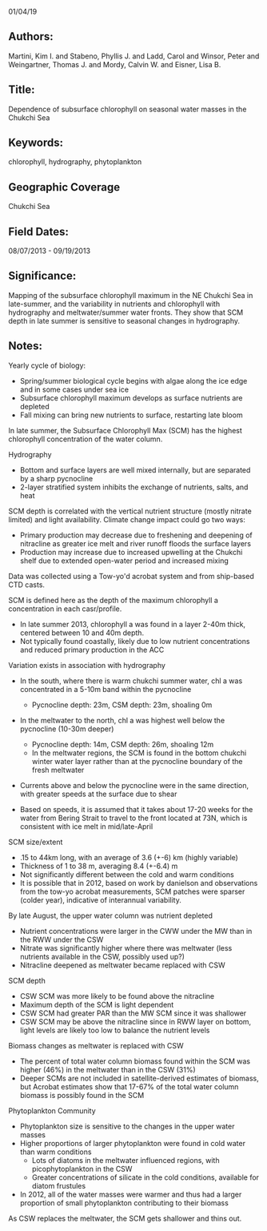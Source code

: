 01/04/19
## Authors:
Martini, Kim I. and Stabeno, Phyllis J. and Ladd, Carol and Winsor, Peter and Weingartner, Thomas J. and Mordy, Calvin W. and Eisner, Lisa B.
## Title:
Dependence of subsurface chlorophyll on seasonal water masses in the Chukchi Sea
## Keywords:
chlorophyll, hydrography, phytoplankton
## Geographic Coverage
Chukchi Sea
## Field Dates:
08/07/2013 - 09/19/2013
## Significance:
Mapping of the subsurface chlorophyll maximum in the NE Chukchi Sea in late-summer, and the variability in nutrients and chlorophyll with hydrography and meltwater/summer water fronts.  They show that SCM depth in late summer is sensitive to seasonal changes in hydrography.

## Notes:
Yearly cycle of biology:
- Spring/summer biological cycle begins with algae along the ice edge and in some cases under sea ice
- Subsurface chlorophyll maximum develops as surface nutrients are depleted
- Fall mixing can bring new nutrients to surface, restarting late bloom

In late summer, the Subsurface Chlorophyll Max (SCM) has the highest chlorophyll concentration of the water column.

Hydrography
- Bottom and surface layers are well mixed internally, but are separated by a sharp pycnocline
- 2-layer stratified system inhibits the exchange of nutrients, salts, and heat

SCM depth is correlated with the vertical nutrient structure (mostly nitrate limited) and light availability.  Climate change impact could go two ways:
- Primary production may decrease due to freshening and deepening of nitracline as greater ice melt and river runoff floods the surface layers
- Production may increase due to increased upwelling at the Chukchi shelf due to extended open-water period and increased mixing

Data was collected using a Tow-yo'd acrobat system and from ship-based CTD casts.

SCM is defined here as the depth of the maximum chlorophyll a concentration in each casr/profile.  
- In late summer 2013, chlorophyll a was found in a layer 2-40m thick, centered between 10 and 40m depth.
- Not typically found coastally, likely due to low nutrient concentrations and reduced primary production in the ACC

Variation exists in association with hydrography
- In the south, where there is warm chukchi summer water, chl a was concentrated in a 5-10m band within the pycnocline
  - Pycnocline depth: 23m, CSM depth: 23m, shoaling 0m
- In the meltwater to the north, chl a was highest well below the pycnocline (10-30m deeper)
  - Pycnocline depth: 14m, CSM depth: 26m, shoaling 12m
  - In the meltwater regions, the SCM is found in the bottom chukchi winter water layer rather than at the pycnocline boundary of the fresh meltwater

- Currents above and below the pycnocline were in the same direction, with greater speeds at the surface due to shear
- Based on speeds, it is assumed that it takes about 17-20 weeks for the water from Bering Strait to travel to the front located at 73N, which is consistent with ice melt in mid/late-April

SCM size/extent
- .15 to 44km long, with an average of 3.6 (+-6) km (highly variable)
- Thickness of 1 to 38 m, averaging 8.4 (+-6.4) m
- Not significantly different between the cold and warm conditions
- It is possible that in 2012, based on work by danielson and observations from the tow-yo acrobat measurements, SCM patches were sparser (colder year), indicative of interannual variability.

By late August, the upper water column was nutrient depleted
- Nutrient concentrations were larger in the CWW under the MW than in the RWW under the CSW
- Nitrate was significantly higher where there was meltwater (less nutrients available in the CSW, possibly used up?)
- Nitracline deepened as meltwater became replaced with CSW

SCM depth
- CSW SCM was more likely to be found above the nitracline
- Maximum depth of the SCM is light dependent
- CSW SCM had greater PAR than the MW SCM since it was shallower
- CSW SCM may be above the nitracline since in RWW layer on bottom, light levels are likely too low to balance the nutrient levels

Biomass changes as meltwater is replaced with CSW
- The percent of total water column biomass found within the SCM was higher (46%) in the meltwater than in the CSW (31%)
- Deeper SCMs are not included in satellite-derived estimates of biomass, but Acrobat estimates show that 17-67% of the total water column biomass is possibly found in the SCM

Phytoplankton Community
- Phytoplankton size is sensitive to the changes in the upper water masses
- Higher proportions of larger phytoplankton were found in cold water than warm conditions
  - Lots of diatoms in the meltwater influenced regions, with picophytoplankton in the CSW
  - Greater concentrations of silicate in the cold conditions, available for diatom frustules
- In 2012, all of the water masses were warmer and thus had a larger proportion of small phytoplankton contributing to their biomass

As CSW replaces the meltwater, the SCM gets shallower and thins out.
